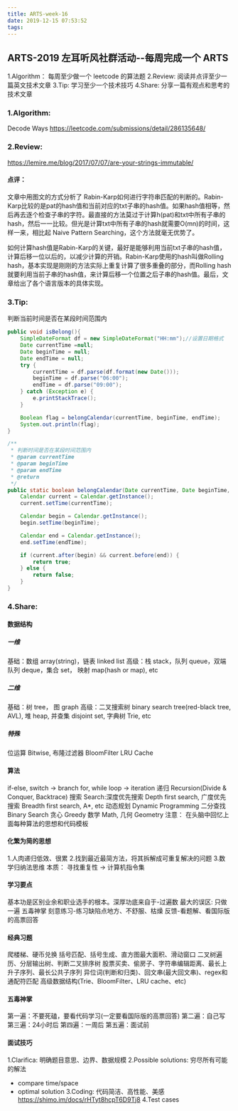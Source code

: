 ```yaml
---
title: ARTS-week-16
date: 2019-12-15 07:53:52
tags:
---
```


## ARTS-2019 左耳听风社群活动--每周完成一个 ARTS
1.Algorithm： 每周至少做一个 leetcode 的算法题
2.Review: 阅读并点评至少一篇英文技术文章
3.Tip: 学习至少一个技术技巧
4.Share: 分享一篇有观点和思考的技术文章

### 1.Algorithm:

Decode Ways https://leetcode.com/submissions/detail/286135648/

### 2.Review:

https://lemire.me/blog/2017/07/07/are-your-strings-immutable/

#### 点评：
文章中用图文的方式分析了 Rabin-Karp如何进行字符串匹配的判断的。Rabin-Karp比较的是pat的hash值和当前对应的txt子串的hash值。如果hash值相等，然后再去逐个检查子串的字符。最直接的方法莫过于计算h(pat)和txt中所有子串的hash，然后一一比较。但光是计算txt中所有子串的hash就需要O(mn)的时间，这样一来，相比起 Naive Pattern Searching，这个方法就毫无优势了。

如何计算hash值是Rabin-Karp的关键，最好是能够利用当前txt子串的hash值，计算后移一位以后的，以减少计算的开销。Rabin-Karp使用的hash叫做Rolling hash，基本实现是刚刚的方法实际上重复计算了很多重叠的部分，而Rolling hash就要利用当前子串的hash值，来计算后移一个位置之后子串的hash值。最后，文章给出了各个语言版本的具体实现。

### 3.Tip:

判断当前时间是否在某段时间范围内

``` java
public void isBelong(){
    SimpleDateFormat df = new SimpleDateFormat("HH:mm");//设置日期格式
    Date currentTime =null;
    Date beginTime = null;
    Date endTime = null;
    try {
        currentTime = df.parse(df.format(new Date()));
        beginTime = df.parse("06:00");
        endTime = df.parse("09:00");
    } catch (Exception e) {
        e.printStackTrace();
    }

    Boolean flag = belongCalendar(currentTime, beginTime, endTime);
    System.out.println(flag);
}

/**
 * 判断时间是否在某段时间范围内
 * @param currentTime
 * @param beginTime
 * @param endTime
 * @return
 */
public static boolean belongCalendar(Date currentTime, Date beginTime, Date endTime) {
    Calendar current = Calendar.getInstance();
    current.setTime(currentTime);

    Calendar begin = Calendar.getInstance();
    begin.setTime(beginTime);

    Calendar end = Calendar.getInstance();
    end.setTime(endTime);

    if (current.after(begin) && current.before(end)) {
        return true;
    } else {
        return false;
    }
}
```

### 4.Share:

#### 数据结构

##### 一维
基础：数组 array(string)，链表 linked list
高级：栈 stack，队列 queue，双端队列 deque，集合 set， 映射 map(hash or map), etc

##### 二维
基础：树 tree， 图 graph
高级：二叉搜索树 binary search tree(red-black tree, AVL), 堆 heap, 并查集 disjoint set, 字典树 Trie, etc

##### 特殊
位运算 Bitwise, 布隆过滤器 BloomFilter
LRU Cache

#### 算法
if-else, switch -> branch
for, while loop -> iteration
递归 Recursion(Divide & Conquer, Backtrace)
搜索 Search:深度优先搜索 Depth first search, 广度优先搜索 Breadth first search, A\*, etc
动态规划 Dynamic Programming
二分查找 Binary Search
贪心 Greedy
数学 Math, 几何 Geometry
注意： 在头脑中回忆上面每种算法的思想和代码模板

#### 化繁为简的思想
1.人肉递归低效、很累
2.找到最近最简方法，将其拆解成可重复解决的问题
3.数学归纳法思维
本质： 寻找重复性 -> 计算机指令集

#### 学习要点
基本功是区别业余和职业选手的根本。深厚功底来自于-过遍数
最大的误区: 只做一遍
五毒神掌
刻意练习-练习缺陷点地方、不舒服、枯燥
反馈-看题解、看国际版的高票回答

#### 经典习题
爬楼梯、硬币兑换
括号匹配、括号生成、直方图最大面积、滑动窗口
二叉树遍历、分层输出树、判断二叉排序树
股票买卖、偷房子、字符串编辑距离、最长上升子序列、最长公共子序列
异位词(判断和归类)、回文串(最大回文串)、regex和通配符匹配
高级数据结构(Trie、BloomFilter、LRU cache、etc)


#### 五毒神掌
第一遍：不要死磕，要看代码学习(一定要看国际版的高票回答)
第二遍：自己写
第三遍：24小时后
第四遍：一周后
第五遍：面试前

#### 面试技巧
1.Clarifica: 明确题目意思、边界、数据规模
2.Possible solutions: 穷尽所有可能的解法
- compare time/space
- optimal solution
3.Coding: 代码简洁、高性能、美感
https://shimo.im/docs/rHTyt8hcpT6D9Tj8
4.Test cases 
